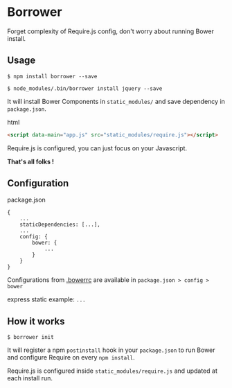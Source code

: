 
Borrower
========

Forget complexity of Require.js config, don't worry about running Bower install.


Usage
-----

```shell
$ npm install borrower --save

$ node_modules/.bin/borrower install jquery --save
```

It will install Bower Components in `static_modules/` and save dependency in `package.json`.

html

```html
<script data-main="app.js" src="static_modules/require.js"></script>
```

Require.js is configured, you can just focus on your Javascript.

**That's all folks !**



Configuration
-------------

package.json
```
{
    ...
    staticDependencies: [...],
    ...
    config: {
        bower: {
            ...
        }
    }
}
```

Configurations from [.bowerrc](http://bower.io/docs/config/) are available in `package.json > config > bower`

express static example: `...`


How it works
------------

```shell
$ borrower init
```

It will register a npm `postinstall` hook in your `package.json` to run Bower and configure Require on every `npm install`.

Require.js is configured inside `static_modules/require.js` and updated at each install run.


